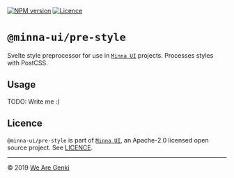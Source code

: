 <!-- markdownlint-disable first-line-h1 ol-prefix -->

[![NPM version](https://img.shields.io/npm/v/@minna-ui/pre-style.svg)](https://www.npmjs.com/package/@minna-ui/pre-style)
[![Licence](https://img.shields.io/npm/l/@minna-ui/pre-style.svg)](https://github.com/WeAreGenki/minna-ui/blob/master/LICENCE)

# `@minna-ui/pre-style`

Svelte style preprocessor for use in [`Minna UI`](https://github.com/WeAreGenki/minna-ui) projects. Processes styles with PostCSS.

## Usage

TODO: Write me :)

## Licence

`@minna-ui/pre-style` is part of [`Minna UI`](https://github.com/WeAreGenki/minna-ui), an Apache-2.0 licensed open source project. See [LICENCE](https://github.com/WeAreGenki/minna-ui/blob/master/LICENCE).

---

© 2019 [We Are Genki](https://wearegenki.com)
